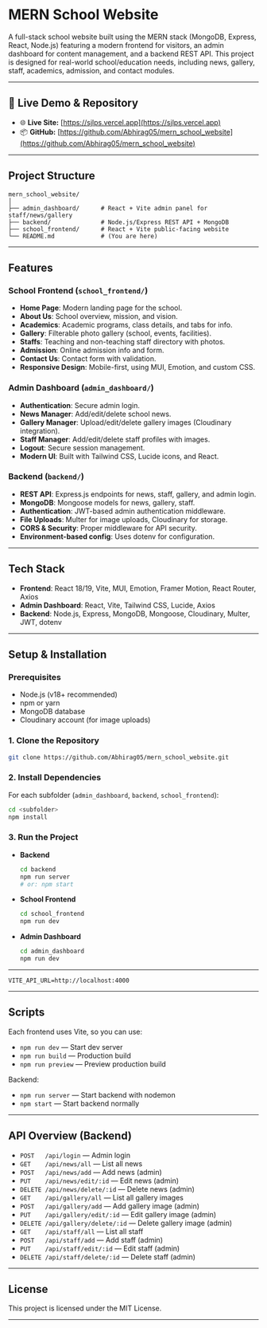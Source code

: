 # MERN School Website

A full-stack school website built using the MERN stack (MongoDB, Express, React, Node.js) featuring a modern frontend for visitors, an admin dashboard for content management, and a backend REST API. This project is designed for real-world school/education needs, including news, gallery, staff, academics, admission, and contact modules.

---
## 🔗 Live Demo & Repository

- 🌐 **Live Site:** [https://sjlps.vercel.app](https://sjlps.vercel.app)  
- 📦 **GitHub:** [https://github.com/Abhirag05/mern_school_website](https://github.com/Abhirag05/mern_school_website)

---

## Project Structure
```
mern_school_website/
│
├── admin_dashboard/      # React + Vite admin panel for staff/news/gallery
├── backend/              # Node.js/Express REST API + MongoDB
├── school_frontend/      # React + Vite public-facing website
└── README.md             # (You are here)
```

---

## Features
### School Frontend (`school_frontend/`)
- **Home Page**: Modern landing page for the school.
- **About Us**: School overview, mission, and vision.
- **Academics**: Academic programs, class details, and tabs for info.
- **Gallery**: Filterable photo gallery (school, events, facilities).
- **Staffs**: Teaching and non-teaching staff directory with photos.
- **Admission**: Online admission info and form.
- **Contact Us**: Contact form with validation.
- **Responsive Design**: Mobile-first, using MUI, Emotion, and custom CSS.

### Admin Dashboard (`admin_dashboard/`)
- **Authentication**: Secure admin login.
- **News Manager**: Add/edit/delete school news.
- **Gallery Manager**: Upload/edit/delete gallery images (Cloudinary integration).
- **Staff Manager**: Add/edit/delete staff profiles with images.
- **Logout**: Secure session management.
- **Modern UI**: Built with Tailwind CSS, Lucide icons, and React.

### Backend (`backend/`)
- **REST API**: Express.js endpoints for news, staff, gallery, and admin login.
- **MongoDB**: Mongoose models for news, gallery, staff.
- **Authentication**: JWT-based admin authentication middleware.
- **File Uploads**: Multer for image uploads, Cloudinary for storage.
- **CORS & Security**: Proper middleware for API security.
- **Environment-based config**: Uses dotenv for configuration.

---

## Tech Stack
- **Frontend**: React 18/19, Vite, MUI, Emotion, Framer Motion, React Router, Axios
- **Admin Dashboard**: React, Vite, Tailwind CSS, Lucide, Axios
- **Backend**: Node.js, Express, MongoDB, Mongoose, Cloudinary, Multer, JWT, dotenv

---

## Setup & Installation
### Prerequisites
- Node.js (v18+ recommended)
- npm or yarn
- MongoDB database
- Cloudinary account (for image uploads)

### 1. Clone the Repository
```sh
git clone https://github.com/Abhirag05/mern_school_website.git
```

### 2. Install Dependencies
For each subfolder (`admin_dashboard`, `backend`, `school_frontend`):
```sh
cd <subfolder>
npm install
```

### 3. Run the Project
- **Backend**
  ```sh
  cd backend
  npm run server
  # or: npm start
  ```
- **School Frontend**
  ```sh
  cd school_frontend
  npm run dev
  ```
- **Admin Dashboard**
  ```sh
  cd admin_dashboard
  npm run dev
  ```

---

```
VITE_API_URL=http://localhost:4000
```
---

## Scripts
Each frontend uses Vite, so you can use:
- `npm run dev` — Start dev server
- `npm run build` — Production build
- `npm run preview` — Preview production build

Backend:
- `npm run server` — Start backend with nodemon
- `npm start` — Start backend normally

---

## API Overview (Backend)
- `POST   /api/login` — Admin login
- `GET    /api/news/all` — List all news
- `POST   /api/news/add` — Add news (admin)
- `PUT    /api/news/edit/:id` — Edit news (admin)
- `DELETE /api/news/delete/:id` — Delete news (admin)
- `GET    /api/gallery/all` — List all gallery images
- `POST   /api/gallery/add` — Add gallery image (admin)
- `PUT    /api/gallery/edit/:id` — Edit gallery image (admin)
- `DELETE /api/gallery/delete/:id` — Delete gallery image (admin)
- `GET    /api/staff/all` — List all staff
- `POST   /api/staff/add` — Add staff (admin)
- `PUT    /api/staff/edit/:id` — Edit staff (admin)
- `DELETE /api/staff/delete/:id` — Delete staff (admin)

---

## License
This project is licensed under the MIT License.

---

